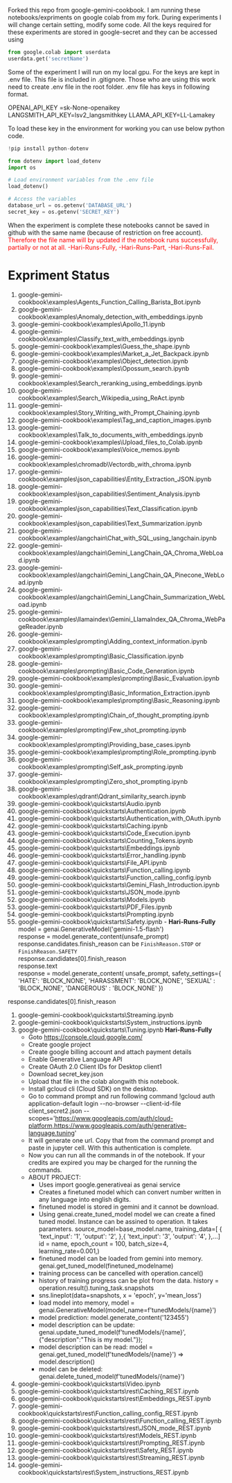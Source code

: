 Forked this repo from google-gemini-cookbook.
I am running these notebooks/expriments on google colab from my fork.
During experiments I will change certain setting, modify some code.
All the keys required for these experiments are stored in google-secret and they can be accessed using 

```py 
from google.colab import userdata
userdata.get('secretName')
```

Some of the experiment I will run on my local gpu. For the keys are kept in .env file. This file is included in .gitignore. Those who are using this work need to create .env file in the root folder. .env file has keys in following format.

OPENAI_API_KEY =sk-None-openaikey 
LANGSMITH_API_KEY=lsv2_langsmithkey
LLAMA_API_KEY=LL-Lamakey


To load these key in the environment for working you can use below python code.

```py 
!pip install python-dotenv

from dotenv import load_dotenv
import os

# Load environment variables from the .env file
load_dotenv()

# Access the variables
database_url = os.getenv('DATABASE_URL')
secret_key = os.getenv('SECRET_KEY')
```

When the experiment is complete these notebooks cannot be saved in github with the same name (because of restriction on free account). <font color=red>
Therefore the file name will by updated if the notebook runs successfully, partially or not at all. -Hari-Runs-Fully, -Hari-Runs-Part, -Hari-Runs-Fail.</font>


# Expriment Status

1. google-gemini-cookbook\examples\Agents_Function_Calling_Barista_Bot.ipynb
1. google-gemini-cookbook\examples\Anomaly_detection_with_embeddings.ipynb
1. google-gemini-cookbook\examples\Apollo_11.ipynb
1. google-gemini-cookbook\examples\Classify_text_with_embeddings.ipynb
1. google-gemini-cookbook\examples\Guess_the_shape.ipynb
1. google-gemini-cookbook\examples\Market_a_Jet_Backpack.ipynb
1. google-gemini-cookbook\examples\Object_detection.ipynb
1. google-gemini-cookbook\examples\Opossum_search.ipynb
1. google-gemini-cookbook\examples\Search_reranking_using_embeddings.ipynb
1. google-gemini-cookbook\examples\Search_Wikipedia_using_ReAct.ipynb
1. google-gemini-cookbook\examples\Story_Writing_with_Prompt_Chaining.ipynb
1. google-gemini-cookbook\examples\Tag_and_caption_images.ipynb
1. google-gemini-cookbook\examples\Talk_to_documents_with_embeddings.ipynb
1. google-gemini-cookbook\examples\Upload_files_to_Colab.ipynb
1. google-gemini-cookbook\examples\Voice_memos.ipynb
1. google-gemini-cookbook\examples\chromadb\Vectordb_with_chroma.ipynb
1. google-gemini-cookbook\examples\json_capabilities\Entity_Extraction_JSON.ipynb
1. google-gemini-cookbook\examples\json_capabilities\Sentiment_Analysis.ipynb
1. google-gemini-cookbook\examples\json_capabilities\Text_Classification.ipynb
1. google-gemini-cookbook\examples\json_capabilities\Text_Summarization.ipynb
1. google-gemini-cookbook\examples\langchain\Chat_with_SQL_using_langchain.ipynb
1. google-gemini-cookbook\examples\langchain\Gemini_LangChain_QA_Chroma_WebLoad.ipynb
1. google-gemini-cookbook\examples\langchain\Gemini_LangChain_QA_Pinecone_WebLoad.ipynb
1. google-gemini-cookbook\examples\langchain\Gemini_LangChain_Summarization_WebLoad.ipynb
1. google-gemini-cookbook\examples\llamaindex\Gemini_LlamaIndex_QA_Chroma_WebPageReader.ipynb
1. google-gemini-cookbook\examples\prompting\Adding_context_information.ipynb
1. google-gemini-cookbook\examples\prompting\Basic_Classification.ipynb
1. google-gemini-cookbook\examples\prompting\Basic_Code_Generation.ipynb
1. google-gemini-cookbook\examples\prompting\Basic_Evaluation.ipynb
1. google-gemini-cookbook\examples\prompting\Basic_Information_Extraction.ipynb
1. google-gemini-cookbook\examples\prompting\Basic_Reasoning.ipynb
1. google-gemini-cookbook\examples\prompting\Chain_of_thought_prompting.ipynb
1. google-gemini-cookbook\examples\prompting\Few_shot_prompting.ipynb
1. google-gemini-cookbook\examples\prompting\Providing_base_cases.ipynb
1. google-gemini-cookbook\examples\prompting\Role_prompting.ipynb
1. google-gemini-cookbook\examples\prompting\Self_ask_prompting.ipynb
1. google-gemini-cookbook\examples\prompting\Zero_shot_prompting.ipynb
1. google-gemini-cookbook\examples\qdrant\Qdrant_similarity_search.ipynb
1. google-gemini-cookbook\quickstarts\Audio.ipynb
1. google-gemini-cookbook\quickstarts\Authentication.ipynb
1. google-gemini-cookbook\quickstarts\Authentication_with_OAuth.ipynb
1. google-gemini-cookbook\quickstarts\Caching.ipynb
1. google-gemini-cookbook\quickstarts\Code_Execution.ipynb
1. google-gemini-cookbook\quickstarts\Counting_Tokens.ipynb
1. google-gemini-cookbook\quickstarts\Embeddings.ipynb
1. google-gemini-cookbook\quickstarts\Error_handling.ipynb
1. google-gemini-cookbook\quickstarts\File_API.ipynb
1. google-gemini-cookbook\quickstarts\Function_calling.ipynb
1. google-gemini-cookbook\quickstarts\Function_calling_config.ipynb
1. google-gemini-cookbook\quickstarts\Gemini_Flash_Introduction.ipynb
1. google-gemini-cookbook\quickstarts\JSON_mode.ipynb
1. google-gemini-cookbook\quickstarts\Models.ipynb
1. google-gemini-cookbook\quickstarts\PDF_Files.ipynb
1. google-gemini-cookbook\quickstarts\Prompting.ipynb
1. google-gemini-cookbook\quickstarts\Safety.ipynb - **Hari-Runs-Fully**   
	model = genai.GenerativeModel('gemini-1.5-flash')   
	response = model.generate_content(unsafe_prompt)   
	response.candidates.finish_reason can be `FinishReason.STOP` or `FinishReason.SAFETY`   
	response.candidates[0].finish_reason   
	response.text   
	response = model.generate_content(
		unsafe_prompt,
		safety_settings={
			'HATE': 'BLOCK_NONE',
			'HARASSMENT': 'BLOCK_NONE',
			'SEXUAL' : 'BLOCK_NONE',
			'DANGEROUS' : 'BLOCK_NONE'
		})

response.candidates[0].finish_reason
1. google-gemini-cookbook\quickstarts\Streaming.ipynb
1. google-gemini-cookbook\quickstarts\System_instructions.ipynb
1. google-gemini-cookbook\quickstarts\Tuning.ipynb  **Hari-Runs-Fully**
	- Goto https://console.cloud.google.com/
	- Create google project
	- Create google billing account and attach payment details
	- Enable Generative Language API 
	- Create OAuth 2.0 Client IDs for Desktop client1 
	- Download secret_key.json 
	- Upload that file in the colab alongwith this notebook.
	- Install gcloud cli (Cloud SDK) on the desktop.
	- Go to command prompt and run following command 
		!gcloud auth application-default login --no-browser --client-id-file client_secret2.json --scopes='https://www.googleapis.com/auth/cloud-platform,https://www.googleapis.com/auth/generative-language.tuning'
	- It will generate one url. Copy that from the command prompt and paste in jupyter cell. With this authentication is complete.
	- Now you can run all the commands in of the notebook. If your credits are expired you may be charged for the running the commands.
	- ABOUT PROJECT:
		- Uses import google.generativeai as genai service 
		- Creates a finetuned model which can convert number written in any language into english digits.
		- finetuned model is stored in gemini and it cannot be download.
		- Using genai.create_tuned_model model we can create a fined tuned model. Instance can be assined to operation. It takes parameters. source_model=base_model.name, training_data=[
        {
             'text_input': '1',
             'output': '2',
        },{
             'text_input': '3',
             'output': '4',
        },...]
		id = name, epoch_count = 100, batch_size=4, learning_rate=0.001,)
		- finetuned model can be loaded from gemini into memory. genai.get_tuned_model(finetuned_modelname)
		- training process can be cancelled with operation.cancel()
		- history of training progress can be plot from the data. history = operation.result().tuning_task.snapshots
		- sns.lineplot(data=snapshots, x = 'epoch', y='mean_loss')
		- load model into memory, model = genai.GenerativeModel(model_name=f'tunedModels/{name}')
		- model prediction: model.generate_content('123455')
		- model description can be update: genai.update_tuned_model(f'tunedModels/{name}', {"description":"This is my model."});
		- model description can be read: model = genai.get_tuned_model(f'tunedModels/{name}') => model.description()
		- model can be deleted: genai.delete_tuned_model(f'tunedModels/{name}')
1. google-gemini-cookbook\quickstarts\Video.ipynb
1. google-gemini-cookbook\quickstarts\rest\Caching_REST.ipynb
1. google-gemini-cookbook\quickstarts\rest\Embeddings_REST.ipynb
1. google-gemini-cookbook\quickstarts\rest\Function_calling_config_REST.ipynb
1. google-gemini-cookbook\quickstarts\rest\Function_calling_REST.ipynb
1. google-gemini-cookbook\quickstarts\rest\JSON_mode_REST.ipynb
1. google-gemini-cookbook\quickstarts\rest\Models_REST.ipynb
1. google-gemini-cookbook\quickstarts\rest\Prompting_REST.ipynb
1. google-gemini-cookbook\quickstarts\rest\Safety_REST.ipynb
1. google-gemini-cookbook\quickstarts\rest\Streaming_REST.ipynb
1. google-gemini-cookbook\quickstarts\rest\System_instructions_REST.ipynb